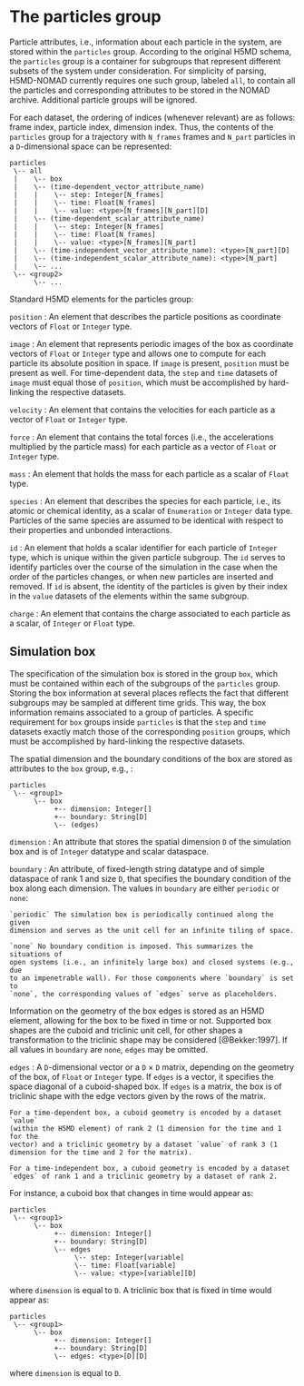 # The particles group

Particle attributes, i.e., information about each particle in the system, are stored within the `particles` group.
According to the original H5MD schema, the `particles` group is a container for subgroups that
represent different subsets of the system under consideration.
For simplicity of parsing, H5MD-NOMAD currently requires one such group, labeled `all`, to contain all the particles and corresponding attributes to be stored in the NOMAD archive.
Additional particle groups will be ignored.

For each dataset, the ordering of indices (whenever relevant) are as follows: frame index, particle index, dimension index.
Thus, the contents of the `particles` group for a trajectory with `N_frames` frames and `N_part` particles in a `D`-dimensional space can be represented:

    particles
     \-- all
     |    \-- box
     |    \-- (time-dependent_vector_attribute_name)
     |    |    \-- step: Integer[N_frames]
     |    |    \-- time: Float[N_frames]
     |    |    \-- value: <type>[N_frames][N_part][D]
     |    \-- (time-dependent_scalar_attribute_name)
     |    |    \-- step: Integer[N_frames]
     |    |    \-- time: Float[N_frames]
     |    |    \-- value: <type>[N_frames][N_part]
     |    \-- (time-independent_vector_attribute_name): <type>[N_part][D]
     |    \-- (time-independent_scalar_attribute_name): <type>[N_part]
     |    \-- ...
     \-- <group2>
          \-- ...

Standard H5MD elements for the particles group:

`position`
:   An element that describes the particle positions as coordinate vectors of
    `Float` or `Integer` type.

<!-- If the component $k$ of `box/boundary` (see [below](#simulation-box)) is set
to `none`, the data indicate for each particle the component $k$ of its
absolute position in space. If the component $k$ of `box/boundary` is set to
`periodic`, the data indicate for each particle the component $k$ of the
absolute position in space of an *arbitrary* periodic image of that particle. -->

`image`
:   An element that represents periodic images of the box as coordinate vectors
    of `Float` or `Integer` type and allows one to compute for each particle its
    absolute position in space. If `image` is present, `position` must be
    present as well. For time-dependent data, the `step` and `time` datasets of
    `image` must equal those of `position`, which must be accomplished by
    hard-linking the respective datasets.

<!-- If the component $k$ of `box/boundary` (see [below](#simulation-box)) is set
to `none`, the values of the corresponding component $k$ of `image` serve as
placeholders. If the component $k$ of `box/boundary` is set to `periodic`,
for a cuboid box, the component $k$ of the absolute position of particle $i$
is computed as $R_{ik} = r_{ik} + L_k a_{ik}$, where $\vec r_i$ is taken
from `position`, $\vec a_i$ is taken from `image`, and $\vec L$ from
`box/edges`. -->

`velocity`
:   An element that contains the velocities for each particle as a vector of
    `Float` or `Integer` type.

`force`
:   An element that contains the total forces (i.e., the accelerations
    multiplied by the particle mass) for each particle as a vector of `Float`
    or `Integer` type.

`mass`
:   An element that holds the mass for each particle as a scalar of `Float`
    type.

`species`
:   An element that describes the species for each particle, i.e., its
    atomic or chemical identity, as a scalar of `Enumeration` or `Integer`
    data type. Particles of the same species are assumed to be identical with
    respect to their properties and unbonded interactions.

`id`
:   An element that holds a scalar identifier for each particle of `Integer`
    type, which is unique within the given particle subgroup. The `id` serves
    to identify particles over the course of the simulation in the case when
    the order of the particles changes, or when new particles are inserted and
    removed. If `id` is absent, the identity of the particles is given by their
    index in the `value` datasets of the elements within the same subgroup.

<!-- A *fill value* (see
[§ 6.6](http://www.hdfgroup.org/HDF5/doc/UG/11_Datatypes.html#Fvalues) in
[@HDF5_users_guide]) may be defined for `id/value` upon dataset creation.
When the identifier of a particle is equal to this user-defined value,
the particle is considered non-existing, the entry serves as a
placeholder. This permits the storage of subsystems whose number of
particles varies in time. For the case of varying particle number, the
dimension denoted by `[N]` above may be variable. -->

`charge`
:   An element that contains the charge associated to each particle as a
    scalar, of `Integer` or `Float` type.

<!-- `charge` has the optional attribute `type` of fixed-length string datatype
and of scalar dataspace, possible values are `effective` and `formal`. In
the case `effective`, the charge is part of an effective description of the
interactions with the precise meaning depending on the underlying empirical
force fields or coarse-grained models.

In the case `formal`, the charge is the so-called "formal charge" assigned
to an atom (see <http://en.wikipedia.org/wiki/Formal_charge>) and must be
of `Integer` type. This case corresponds to the entries in PDB files (see
definition in the PDBx/mmCIF dictionary
<http://mmcif.wwpdb.org/dictionaries/mmcif_pdbx_v40.dic/Items/_atom_site.pdbx_formal_charge.html>).

If none of `effective` or `formal` describes the data properly, the
attribute `type` may be omitted. -->

## Simulation box

The specification of the simulation box is stored in the group `box`, which
must be contained within each of the subgroups of the `particles` group.
Storing the box information at several places reflects the fact that different
subgroups may be sampled at different time grids. This way, the box information
remains associated to a group of particles.  A specific requirement for `box`
groups inside `particles` is that the `step` and `time` datasets exactly match
those of the corresponding `position` groups, which must be accomplished by
hard-linking the respective datasets.

The spatial dimension and the boundary conditions of the box are stored as
attributes to the `box` group, e.g., :

    particles
     \-- <group1>
          \-- box
               +-- dimension: Integer[]
               +-- boundary: String[D]
               \-- (edges)

`dimension`
:   An attribute that stores the spatial dimension `D` of the simulation box
    and is of `Integer` datatype and scalar dataspace.

`boundary`
:   An attribute, of fixed-length string datatype and of simple dataspace of
    rank 1 and size `D`, that specifies the boundary condition of the box along
    each dimension. The values in `boundary` are either `periodic` or `none`:

    `periodic` The simulation box is periodically continued along the given
    dimension and serves as the unit cell for an infinite tiling of space.

    `none` No boundary condition is imposed. This summarizes the situations of
    open systems (i.e., an infinitely large box) and closed systems (e.g., due
    to an impenetrable wall). For those components where `boundary` is set to
    `none`, the corresponding values of `edges` serve as placeholders.

Information on the geometry of the box edges is stored as an H5MD element,
allowing for the box to be fixed in time or not.  Supported box shapes are the
cuboid and triclinic unit cell, for other shapes a transformation to the
triclinic shape may be considered [@Bekker:1997]. If all values in `boundary`
are `none`, `edges` may be omitted.

`edges`
:   A `D`-dimensional vector or a `D` × `D` matrix, depending on the geometry
    of the box, of `Float` or `Integer` type. If `edges` is a vector, it
    specifies the space diagonal of a cuboid-shaped box. If `edges` is a
    matrix, the box is of triclinic shape with the edge vectors given by the
    rows of the matrix.

    For a time-dependent box, a cuboid geometry is encoded by a dataset `value`
    (within the H5MD element) of rank 2 (1 dimension for the time and 1 for the
    vector) and a triclinic geometry by a dataset `value` of rank 3 (1
    dimension for the time and 2 for the matrix).

    For a time-independent box, a cuboid geometry is encoded by a dataset
    `edges` of rank 1 and a triclinic geometry by a dataset of rank 2.

For instance, a cuboid box that changes in time would appear as:

    particles
     \-- <group1>
          \-- box
               +-- dimension: Integer[]
               +-- boundary: String[D]
               \-- edges
                    \-- step: Integer[variable]
                    \-- time: Float[variable]
                    \-- value: <type>[variable][D]

where `dimension` is equal to `D`. A triclinic box that is fixed in time would
appear as:

    particles
     \-- <group1>
          \-- box
               +-- dimension: Integer[]
               +-- boundary: String[D]
               \-- edges: <type>[D][D]

where `dimension` is equal to `D`.
